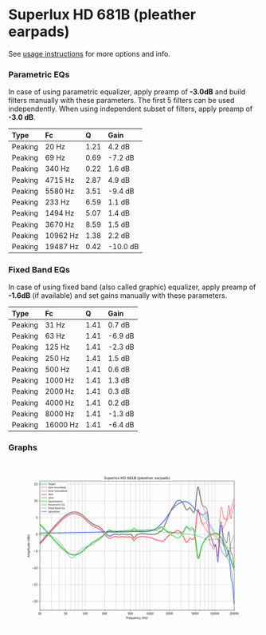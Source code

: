 # Superlux HD 681B (pleather earpads)
See [usage instructions](https://github.com/jaakkopasanen/AutoEq#usage) for more options and info.

### Parametric EQs
In case of using parametric equalizer, apply preamp of **-3.0dB** and build filters manually
with these parameters. The first 5 filters can be used independently.
When using independent subset of filters, apply preamp of **-3.0 dB**.

| Type    | Fc       |    Q | Gain     |
|:--------|:---------|:-----|:---------|
| Peaking | 20 Hz    | 1.21 | 4.2 dB   |
| Peaking | 69 Hz    | 0.69 | -7.2 dB  |
| Peaking | 340 Hz   | 0.22 | 1.6 dB   |
| Peaking | 4715 Hz  | 2.87 | 4.9 dB   |
| Peaking | 5580 Hz  | 3.51 | -9.4 dB  |
| Peaking | 233 Hz   | 6.59 | 1.1 dB   |
| Peaking | 1494 Hz  | 5.07 | 1.4 dB   |
| Peaking | 3670 Hz  | 8.59 | 1.5 dB   |
| Peaking | 10962 Hz | 1.38 | 2.2 dB   |
| Peaking | 19487 Hz | 0.42 | -10.0 dB |

### Fixed Band EQs
In case of using fixed band (also called graphic) equalizer, apply preamp of **-1.6dB**
(if available) and set gains manually with these parameters.

| Type    | Fc       |    Q | Gain    |
|:--------|:---------|:-----|:--------|
| Peaking | 31 Hz    | 1.41 | 0.7 dB  |
| Peaking | 63 Hz    | 1.41 | -6.9 dB |
| Peaking | 125 Hz   | 1.41 | -2.3 dB |
| Peaking | 250 Hz   | 1.41 | 1.5 dB  |
| Peaking | 500 Hz   | 1.41 | 0.6 dB  |
| Peaking | 1000 Hz  | 1.41 | 1.3 dB  |
| Peaking | 2000 Hz  | 1.41 | 0.3 dB  |
| Peaking | 4000 Hz  | 1.41 | 0.2 dB  |
| Peaking | 8000 Hz  | 1.41 | -1.3 dB |
| Peaking | 16000 Hz | 1.41 | -6.4 dB |

### Graphs
![](./Superlux%20HD%20681B%20(pleather%20earpads).png)